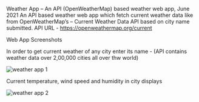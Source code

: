 Weather App – An API (OpenWeatherMap) based weather web app, June 2021
An API based weather web app which fetch current weather data like  from OpenWeatherMap’s – Current Weather Data API based on city name submitted.
API URL - https://openweathermap.org/current

Web App Screenshots

In order to get current weather of any city enter its name - (API contains weather data over 2,00,000 cities all over thw world)

![weather app 1](https://user-images.githubusercontent.com/62459983/150957962-d3444082-3cc0-4a61-b45e-5a9f8fbe57dc.png)




Current temperature, wind speed and humidity in city displays

![weather app 2](https://user-images.githubusercontent.com/62459983/150958063-ec39f9b9-3cd8-4fc0-ad39-856a160d03ac.png)
